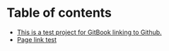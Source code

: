 # Table of contents

* [This is a test project for GitBook linking to Github.](README.md)
* [Page link test](page-link-test.md)

